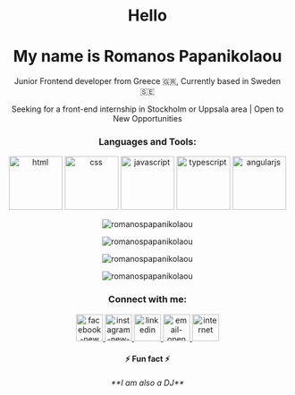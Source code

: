 <h1 align="center">Hello</h1>
<h1 align="center">My name is Romanos Papanikolaou</h1>
<p align="center">Junior Frontend developer from Greece 🇬🇷, Currently based in Sweden 🇸🇪</p>
<p align="center">Seeking for a front-end internship in Stockholm or Uppsala area | Open to New Opportunities </p>



<h3 align="center">Languages and Tools:</h3>
<p align="center"> 
  <img width="96" height="96" src="https://img.icons8.com/color/96/html-5--v1.png" alt="html"/> 
  <img width="96" height="96" src="https://img.icons8.com/color/96/css3.png" alt="css"/>
  <img width="96" height="96" src="https://img.icons8.com/fluency/96/javascript.png" alt="javascript"/>
  <img width="96" height="96" src="https://img.icons8.com/fluency/96/typescript--v1.png" alt="typescript"/>
  <img width="96" height="96" src="https://img.icons8.com/fluency/96/angularjs.png" alt="angularjs"/>
</p>

<p align="center"> 
  <img src="https://komarev.com/ghpvc/?username=romanospapanikolaou&label=Profile%20views&color=0e75b6&style=flat" alt="romanospapanikolaou" /> </p>
<p align="center">
  <img align="center" src="https://github-readme-stats.vercel.app/api/top-langs?username=romanospapanikolaou&show_icons=true&locale=en&layout=compact" alt="romanospapanikolaou" /></p>
<p align="center">
 <img align="center" src="https://github-readme-stats.vercel.app/api?username=romanospapanikolaou&show_icons=true&locale=en" alt="romanospapanikolaou" /></p>
<p align="center">
<img align="center" src="https://github-readme-streak-stats.herokuapp.com/?user=romanospapanikolaou&" alt="romanospapanikolaou" /></p>


<h3 align="center">Connect with me:</h3>
<p align="center"> 
  <a href="https://fb.com/romanospapanikolaou" target="blank"><img width="48" height="48" src="https://img.icons8.com/fluency/96/facebook-new.png" alt="facebook-new"/>
  </a>
  <a href="https://instagram.com/romanospapanikolaou" target="blank"><img width="48" height="48" src="https://img.icons8.com/color/96/instagram-new--v1.png" alt="instagram-new--      v1"/>
  </a>
  <a href="https://linkedin.com/in/romanos-papanikolaou" target="blank"><img width="48" height="48" src="https://img.icons8.com/color/96/linkedin.png" alt="linkedin"/>
  </a>
  <a href="mailto:romanospapanikolaou@gmail.com?subject=You can write your subject here&body=Say Hello! 😊" target=”_blank”><img width="48" height="48"                   src="https://img.icons8.com/fluency/96/email-open.png" alt="email-open"/>
  </a>
  <a href="https://romanospapanikolaou.com" target="blank"><img width="48" height="48" src="https://img.icons8.com/fluency/48/internet.png" alt="internet"/>
  </a>
</p>

<h4 align="center">⚡ Fun fact ⚡
</h4>
<h6 align="center">**I am also a DJ**
</h6>
